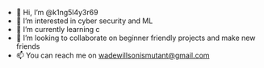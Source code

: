 - 👋 Hi, I’m @k1ng5l4y3r69
- 👀 I’m interested in cyber security and ML
- 🌱 I’m currently learning c
- 💞️ I’m looking to collaborate on beginner friendly projects and make new friends
- 📫 You can reach me on wadewillsonismutant@gmail.com

<!---
k1ng5l4y3r69/k1ng5l4y3r69 is a ✨ special ✨ repository because its `README.md` (this file) appears on your GitHub profile.
You can click the Preview link to take a look at your changes.
--->
